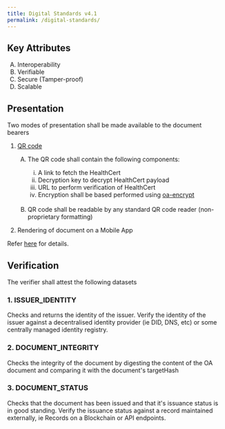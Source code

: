 ```yaml
---
title: Digital Standards v4.1
permalink: /digital-standards/
---
```

<style type="text/css">

ol.letter{
    list-style-type: upper-alpha;
}

ol.roman{
    list-style-type: lower-roman;
}


</style>

## Key Attributes
<ol class="letter"> 
<li>Interoperability</li>
<li>Verifiable</li>
<li>Secure (Tamper-proof)</li>
<li>Scalable</li>
</ol>

## Presentation

Two modes of presentation shall be made available to the document bearers

1. <a href="https://github.com/Open-Attestation/adr/blob/master/universal_actions.md" target="_blank">QR code</a>
    
    <ol class="letter"> 
    <li>The QR code shall contain the following components:<br></li>   
    <ol class="roman">
    <li>  A link to fetch the HealthCert</li>
    <li>Decryption key to decrypt HealthCert payload </li>
    <li>URL to perform verification of HealthCert </li>
    <li>Encryption shall be based performed using <a href="https://github.com/Open-Attestation/oa-encryption/blob/master/src/index.ts" target="_blank">oa-encrypt</a><br><br></li>
    </ol>
    <li>QR code shall be readable by any standard QR code reader (non-proprietary formatting)<br></li>
    </ol>
    
2.  Rendering of document on a Mobile App

Refer <a href="https://github.com/Open-Attestation/adr/blob/master/decentralised_rendering.md" target="_blank">here</a> for details.

## Verification

The verifier shall attest the following datasets

### 1. ISSUER_IDENTITY

Checks and returns the identity of the issuer. Verify the identity of the issuer against a decentralised identity provider (ie DID, DNS, etc) or some centrally managed identity registry.

### 2. DOCUMENT_INTEGRITY 

Checks the integrity of the document by digesting the content of the OA document and comparing it with the document\'s targetHash

### 3. DOCUMENT_STATUS

Checks that the document has been issued and that it\'s issuance status is in good standing. Verify the issuance status against a
record maintained externally, ie Records on a Blockchain or API endpoints.

